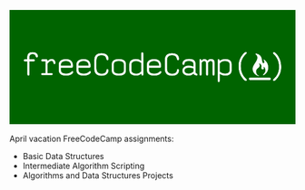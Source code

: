 ![](../logo/FreeCodeCamp_logo.png)


April vacation FreeCodeCamp assignments:

- Basic Data Structures
- Intermediate Algorithm Scripting
- Algorithms and Data Structures Projects